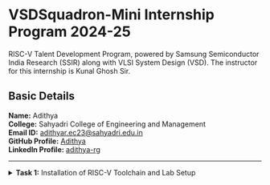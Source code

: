 #  VSDSquadron-Mini Internship Program 2024-25

RISC-V Talent Development Program, powered by Samsung Semiconductor India Research (SSIR) along with VLSI System Design (VSD). The instructor for this internship is Kunal Ghosh Sir.

##  Basic Details

**Name:** Adithya  
**College:** Sahyadri College of Engineering and Management  
**Email ID:** adithyar.ec23@sahyadri.edu.in  
**GitHub Profile:** [Adithya](https://github.com/adithyarg?tab=repositories)  
**LinkedIn Profile:** [adithya-rg](https://www.linkedin.com/in/adithya-rg-74a23b293/)

----------------------------------------------------------------------------------------------------------------

<details>
<summary><b>Task 1:</b> Installation of RISC-V Toolchain and Lab Setup</summary>   
<br>

### **1. Attended Workflow Session**
To understand the flow of all 6 tasks, a workflow session was attended as part of the project initiation.  
![Workflow Session](https://github.com/adithyarg/samsung-riscv/blob/bf97b46df7c167c4adeb9452fd71c22ff97f8572/Task%20-%201/program%20flow%20meeting.png)

---

### **2. Installed Ubuntu 18.04 LTS on Oracle Virtual Machine Box**
- Downloaded the RISC-V workshop VDI file.
- Installed Oracle VirtualBox and created a virtual machine with the following specifications:
  - **RAM:** 4 GB  
  - **CPU Cores:** 2  
  - **Operating System:** Linux-based Ubuntu 18.04 LTS
- Successfully set up the virtual environment and folder structure for further tasks.

![Ubuntu and VMBox Installation](https://github.com/adithyarg/samsung-riscv/blob/02f5373bd8c49656c3451b399060c7010b2eb032/Task%20-%201/Ubuntu%20and%20VMBox%20Installation.png)

---

### **3. Created and Tested a given Lab C Program**
- Opened the terminal in Ubuntu, navigated to the correct directory, installed Leafpad, created a new file, and wrote the given C program in the lab.
  ```bash
  $ cd
  $ sudo install leafpad
  $ leafpad sum1ton.c &

![Developed a C program.](https://github.com/adithyarg/samsung-riscv/blob/02f5373bd8c49656c3451b399060c7010b2eb032/Task%20-%201/Ubuntu%20and%20VMBox%20Installation.png)
  

------------------------------------------------------------------------------------------------------------------

